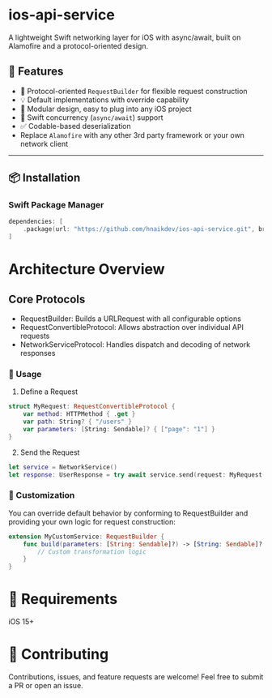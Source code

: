# ios-api-service
A lightweight Swift networking layer for iOS with async/await, built on Alamofire and a protocol-oriented design.

## 🚀 Features

- 🔧 Protocol-oriented `RequestBuilder` for flexible request construction
- 💡 Default implementations with override capability
- 🧩 Modular design, easy to plug into any iOS project
- 🧵 Swift concurrency (`async/await`) support
- ✅ Codable-based deserialization
- Replace `Alamofire` with any other 3rd party framework or your own network client

---

## 📦 Installation

### Swift Package Manager

```swift
dependencies: [
    .package(url: "https://github.com/hnaikdev/ios-api-service.git", branch: "main")
]
```


# Architecture Overview

## Core Protocols
- RequestBuilder: Builds a URLRequest with all configurable options
- RequestConvertibleProtocol: Allows abstraction over individual API requests
- NetworkServiceProtocol: Handles dispatch and decoding of network responses

### 🧪 Usage
1. Define a Request

```swift
struct MyRequest: RequestConvertibleProtocol {
    var method: HTTPMethod { .get }
    var path: String? { "/users" }
    var parameters: [String: Sendable]? { ["page": "1"] }
}
```

2. Send the Request
```swift
let service = NetworkService()
let response: UserResponse = try await service.send(request: MyRequest())
```

### 🧰 Customization
You can override default behavior by conforming to RequestBuilder and providing your own logic for request construction:

```swift
extension MyCustomService: RequestBuilder {
    func build(parameters: [String: Sendable]?) -> [String: Sendable]? {
        // Custom transformation logic
    }
}
````

# 📌 Requirements
iOS 15+


# 🤝 Contributing
Contributions, issues, and feature requests are welcome!
Feel free to submit a PR or open an issue.
